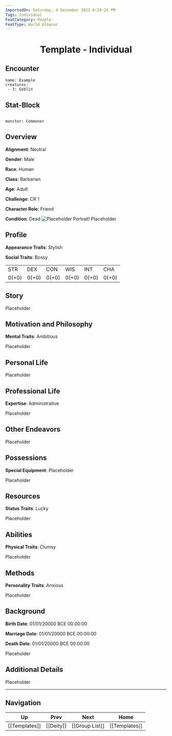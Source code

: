 ```yaml
---
ImportedOn: Saturday, 4 December 2021 8:29:25 PM
Tags: Individual
FeatCategory: People
FeatType: World Almanac
---
```

# <center>Template - Individual</center>

## Encounter
```encounter
name: Example
creatures:
 - 3: Goblin
```


## Stat-Block
```statblock

monster: Commoner

```

## Overview

**Alignment**: Neutral

**Gender**: Male

**Race**: Human

**Class**: Barbarian

**Age**: Adult

**Challenge**: CR 1

**Character Role**: Friend

**Condition**: Dead
![Placeholder Portrait!](ImagePlaceholder.png)
Placeholder​

## Profile

**Appearance Traits**: Stylish

**Social Traits**: Bossy
<table><tbody><tr><td>
STR
</td><td>
DEX
</td><td>
CON
</td><td>
WIS
</td><td>
INT
</td><td>
CHA
</td></tr><tr><td>
0(+0)
</td><td>
0(+0)
</td><td>
0(+0)
</td><td>
0(+0)
</td><td>
0(+0)
</td><td>
0(+0)
</td></tr></tbody></table>

## Story

Placeholder​

## Motivation and Philosophy

**Mental Traits**: Ambitious

Placeholder​

## Personal Life

Placeholder​

## Professional Life

**Expertise**: Administrative

Placeholder​

## Other Endeavors

Placeholder​

## Possessions

**Special Equipment**: Placeholder​

Placeholder​

## Resources

**Status Traits**: Lucky

Placeholder​

## Abilities

**Physical Traits**: Clumsy

Placeholder​

## Methods

**Personality Traits**: Anxious

Placeholder​

## Background

**Birth Date**: 01/01/20000 BCE 00:00:00

**Marriage Date**: 01/01/20000 BCE 00:00:00

**Death Date**: 01/01/20000 BCE 00:00:00

Placeholder​

## Additional Details

Placeholder​


---
## Navigation
| Up | Prev | Next | Home |
|----|------|------|------|
| [[Templates]] | [[Deity]] | [[Group List]] | [[Templates]] |
